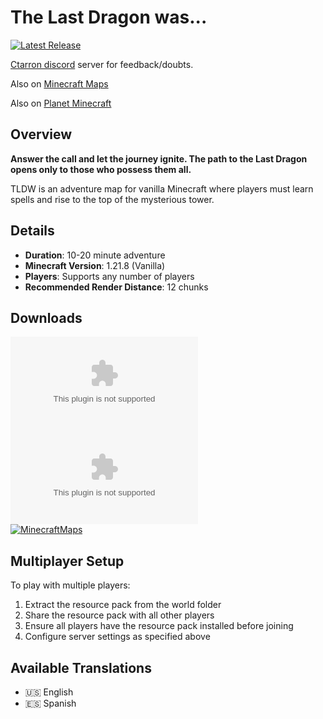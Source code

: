 # The Last Dragon was...

[![Latest Release](https://img.shields.io/github/v/release/Ctarron/TLDW?color=green)](https://github.com/Ctarron/TLDW/releases/latest)

[Ctarron discord](https://discord.gg/jbTWxc4jjv) server for feedback/doubts.

Also on [Minecraft Maps](https://www.minecraftmaps.com/50880-the-last-dragon-was)

Also on [Planet Minecraft](https://www.planetminecraft.com/project/the-last-dragon-was/)

## Overview

**Answer the call and let the journey ignite. The path to the Last Dragon opens only to those who possess them all.**

TLDW is an adventure map for vanilla Minecraft where players must learn spells and rise to the top of the mysterious tower.

## Details

- **Duration**: 10-20 minute adventure
- **Minecraft Version**: 1.21.8 (Vanilla)
- **Players**: Supports any number of players
- **Recommended Render Distance**: 12 chunks

## Downloads

[![Map](https://img.shields.io/github/downloads/Ctarron/TLDW/The_Last_Dragon_was.zip?label=Map%20Downloads&color=blue&style=for-the-badge)](https://github.com/Ctarron/TLDW/releases/latest)[![ResourcePack](https://img.shields.io/github/downloads/Ctarron/TLDW/The_Last_Dragon_was_RP.zip?label=RP%20Downloads&color=red&style=for-the-badge)](https://github.com/Ctarron/TLDW/releases/latest)\
[![MinecraftMaps](https://img.shields.io/badge/dynamic/regex?url=https%3A%2F%2Fwww.minecraftmaps.com%2F50880-the-last-dragon-was&search=%3Cspan%20class%3D%22jd-download-stat-value%22%3E(%5B%5Cd%2C%5D%2B)%3C%2Fspan%3E&replace=%241&label=Minecraft%20Maps&color=%251b8738&style=for-the-badge)](https://www.minecraftmaps.com/index.php?option=com_jdownloads&view=download&id=50880:the-last-dragon-was)

## Multiplayer Setup

To play with multiple players:

1. Extract the resource pack from the world folder
2. Share the resource pack with all other players
3. Ensure all players have the resource pack installed before joining
4. Configure server settings as specified above

## Available Translations

- 🇺🇸 English
- 🇪🇸 Spanish
